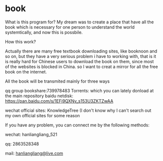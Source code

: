 # book
What is this program for? 
My dream was to create a place that have all the book which is necessary for one person to understand the world systemtically, and now this is possbile. 

How this work?

Actually there are many free textbook downloading sites, like booknoon and so on, but they have a very serious problem i have to working with, that is it is really hard for Chinese users to download the book on them, since most of the websites is blocked in China. so I want to creat a mirror for all the free book on the internet. 

All the book will be transmited mainly  for three ways

qq group   bookshare:739978483
Torrents: which you can lately donload at the main repository
baidu netdisk: https://pan.baidu.com/s/1EFj9QXNv_s153U3ZKTZwAA

wechat official sites: KnowledgeTree (I don't know why I can't search out my own official sites for some reason

If you have any problem, you can connect me by the following methods:

wechat: hanliangliang_521

qq: 2863528348

mail: hanliangliang@live.com


